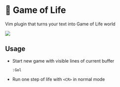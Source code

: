 :checkered_flag: Game of Life
=============================

Vim plugin that turns your text into Game of Life world

[<img src="https://img.youtube.com/vi/1eaHR5Ekyn4/maxresdefault.jpg">](https://youtu.be/1eaHR5Ekyn4)



Usage
-----

- Start new game with visible lines of current buffer
  ```
  :Gol
  ```
- Run one step of life with `<CR>` in normal mode

